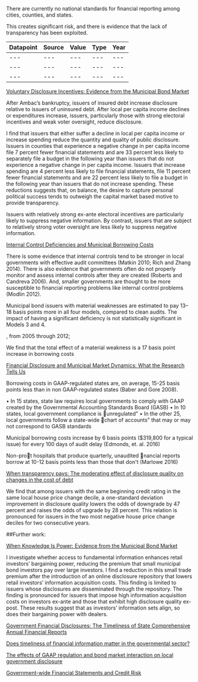 There are currently no national standards for financial reporting among cities, counties, and states.

This creates significant risk, and there is evidence that the lack of transparency has been exploited.

| Datapoint | Source | Value | Type | Year
| ---  | --- | --- | --- | --- |
| ---  | --- | --- | --- | --- |
| ---  | --- | --- | --- | --- |
| ---  | --- | --- | --- | --- |

[Voluntary Disclosure Incentives: Evidence from the Municipal Bond Market](http://www.sciencedirect.com/science/article/pii/S0165410116300325)

After Ambac’s bankruptcy, issuers of insured debt increase disclosure relative to issuers of uninsured debt. After local per capita income declines or expenditures increase, issuers, particularly those with strong electoral incentives and weak voter oversight, reduce disclosure.

I find that issuers that either suffer a decline in local per capita income or increase spending reduce the quantity and quality of public disclosure. Issuers in counties that experience a negative change in per capita income file 7 percent fewer financial statements and are 33 percent less likely to separately file a budget in the following year than issuers that do not experience a negative change in per capita income. Issuers that increase spending are 4 percent less likely to file financial statements, file 11 percent fewer financial statements and are 22 percent less likely to file a budget in the following year than issuers that do not increase spending. These reductions suggests that, on balance, the desire to capture personal political success tends to outweigh the capital market based motive to provide transparency. 

Issuers with relatively strong ex-ante electoral incentives are particularly likely to suppress negative information. By contrast, issuers that are subject to relatively strong voter oversight are less likely to suppress negative information.



[Internal Control Deficiencies and Municipal Borrowing Costs](http://onlinelibrary.wiley.com/doi/10.1111/pbaf.12120/full)

There is some evidence that internal controls tend to be stronger in local governments with effective audit committees (Matkin 2010; Rich and Zhang 2014). There is also evidence that governments often do not properly monitor and assess internal controls after they are created (Roberts and Candreva 2006). And, smaller governments are thought to be more susceptible to financial reporting problems like internal control problems (Modlin 2012).

Municipal bond issuers with material weaknesses are estimated to pay 13–18 basis points more in all four models, compared to clean audits. The impact of having a significant deficiency is not statistically significant in Models 3 and 4.

, from 2005 through 2012;

We find that the total effect of a material weakness is a 17 basis point increase in borrowing costs

[Financial Disclosure and Municipal Market Dynamics: What the Research Tells Us](https://www.brookings.edu/wp-content/uploads/2016/12/marlowe-slides.pdf)

Borrowing costs in GAAP-regulated states are, on average, 15-25 basis
points less than in non GAAP-regulated states (Baber and Gore 2008).

• In 15 states, state law requires local governments to comply with GAAP created by
the Governmental Accounting Standards Board (GASB)
• In 10 states, local government compliance is unregulated"
• In the other 25, local governments follow a state-wide chart of accounts" that
may or may not correspond to GASB standards

Municipal borrowing costs increase by 6 basis points ($319,800 for a
typical issue) for every 100 days of audit delay (Edmonds, et. al. 2016)

Non-prot hospitals that produce quarterly, unaudited nancial reports borrow at 10-12 basis points less than those that don't (Marlowe 2016)

[When transparency pays: The moderating effect of disclosure quality on changes in the cost of debt](https://www.brookings.edu/wp-content/uploads/2017/10/wp34-cuny-dube-updated-10-23-17.pdf)

We find that among issuers with the same beginning credit rating in the same local house price change decile, a one-standard deviation improvement in disclosure quality lowers the odds of downgrade by 47 percent and raises the odds of upgrade by 28 percent. This relation is pronounced for issuers in the two most negative house price change deciles for two consecutive years.

##Further work:

[When Knowledge Is Power: Evidence from the Municipal Bond Market](https://papers.ssrn.com/sol3/papers.cfm?abstract_id=2773890)

I investigate whether access to fundamental information enhances retail investors’ bargaining power, reducing the premium that small municipal bond investors pay over large investors. I find a reduction in this small trade premium after the introduction of an online disclosure repository that lowers retail investors’ information acquisition costs. This finding is limited to issuers whose disclosures are disseminated through the repository. The finding is pronounced for issuers that impose high information acquisition costs on investors ex-ante and those that exhibit high disclosure quality ex-post. These results suggest that as investors’ information sets align, so does their bargaining power with dealers.

[Government Financial Disclosures: The Timeliness of State Comprehensive Annual Financial Reports](http://scholars.unh.edu/cgi/viewcontent.cgi?article=1270&context=honors)

[Does timeliness of financial information matter in the
governmental sector?](https://sci-hub.bz/https://doi.org/10.1016/j.jaccpubpol.2017.02.002)

[The effects of GAAP regulation and bond market interaction on local government disclosure](https://sci-hub.bz/https://doi.org/10.1016/j.jaccpubpol.2003.11.002)

[Government-wide Financial Statements and Credit Risk](http://sci-hub.cc/10.1111/j.1540-5850.2011.01003.x)

